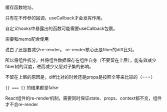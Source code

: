 缓存函数地址。

只有在不传参的回调，useCallback才会发挥作用。

自定义hooks中暴露出的函数可能需要useCallback包裹。



需要和memo配合使用

说白了还是要减少re-render。
re-render核心还是fiber的diff比对。



所以将组件拆分，并将组件数据保存在组件自身（不要留在上层），能有效减少fiber树的深度，进而减少父层对子集的影响。



不留在上层的原因是，diff比对的时候还是props是按照全等来比较的（===）

`{} === {}` 的结果都是false

React组件的re-render机制，需要同时保证state、props、context都不变，组件才不会re-render

